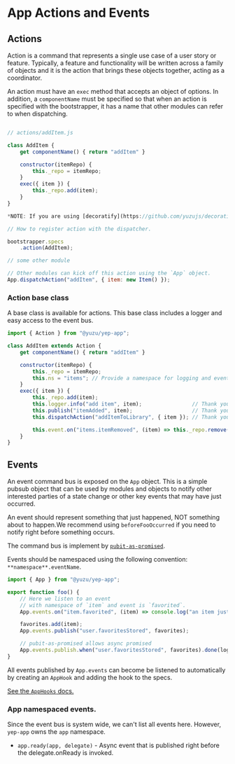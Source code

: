 # App Actions and Events

## Actions

Action is a command that represents a single use case of a user story or feature.
Typically, a feature and functionality will be written across a family of objects and it is the action that brings these objects together, acting as a coordinator.

An action must have an `exec` method that accepts an object of options.
In addition, a `componentName` must be specified so that when an action is specified with the bootstrapper, it has a name that other modules can refer to when dispatching.

```javascript

// actions/addItem.js

class AddItem {
    get componentName() { return "addItem" }

    constructor(itemRepo) {
        this._repo = itemRepo;
    }
    exec({ item }) {
        this._repo.add(item);
    }
}

*NOTE: If you are using [decoratify](https://github.com/yuzujs/decoratify), you won't have to manually set your componentName. Instead this will happen for you based on the name of your action (as long as you place it inside an actions folder).*

// How to register action with the dispatcher.

bootstrapper.specs
    .action(AddItem);

// some other module

// Other modules can kick off this action using the `App` object.
App.dispatchAction("addItem", { item: new Item() });

```

### Action base class

A base class is available for actions. This base class includes a logger and easy access to the event bus.

```javascript
import { Action } from "@yuzu/yep-app";

class AddItem extends Action {
    get componentName() { return "addItem" }

    constructor(itemRepo) {
        this._repo = itemRepo;
        this.ns = "items"; // Provide a namespace for logging and events.
    }
    exec({ item }) {
        this._repo.add(item);
        this.logger.info("add item", item);                // Thank you base class.
        this.publish("itemAdded", item);                   // Thank you base class.
        this.dispatchAction("addItemToLibrary", { item }); // Thank you base class.

        this.event.on("items.itemRemoved", (item) => this._repo.remove(item));
    }
}
```

## Events

An event command bus is exposed on the `App` object.
This is a simple pubsub object that can be used by modules and objects to notify other interested parties of a state change or other key events that may have just occurred.

An event should represent something that just happened, NOT something about to happen.We recommend using `beforeFooOccurred` if you need to notify right before something occurs.

The command bus is implement by [`pubit-as-promised`](http://github.com/YuzuJS/pubit-as-promised).

Events should be namespaced using the following convention: `**namespace**.eventName`.


```javascript
import { App } from "@yuzu/yep-app";

export function foo() {
    // Here we listen to an event
    // with namespace of `item` and event is `favorited`.
    App.events.on("item.favorited", (item) => console.log("an item just favorited", item);

    favorites.add(item);
    App.events.publish("user.favoritesStored", favorites);

    // pubit-as-promised allows async promised
    App.events.publish.when("user.favoritesStored", favorites).done(log);
}

```

All events published by `App.events` can become be listened to automatically by creating an `AppHook` and adding the hook to the specs.

[See the `AppHooks` docs.](./app-hooks.md)

### App namespaced events.
Since the event bus is system wide, we can't list all events here.
However, `yep-app` owns the `app` namespace.

- `app.ready(app, delegate)` - Async event that is published right before the delegate.onReady is invoked.
